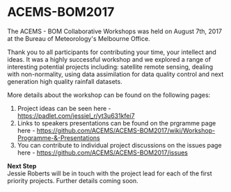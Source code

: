 # ACEMS-BOM2017
The ACEMS - BOM Collaborative Workshops was held on August 7th, 2017 at the Bureau of Meteorology's Melbourne Office.   

Thank you to all participants for contributing your time, your intellect and ideas. It was a highly successful workshop and we explored a range of interesting potential projects including: satellite remote sensing, dealing with non-normality, using data assimilation for data quality control and next generation high quality rainfall datasets.    

More details about the workshop can be found on the following pages:     

1. Project ideas can be seen here - https://padlet.com/jessiel_r/yt3u631kfei7
2. Links to speakers presentations can be found on the prgramme page here - https://github.com/ACEMS/ACEMS-BOM2017/wiki/Workshop-Programme-&-Presentations
3. You can contribute to individual project discussions on the issues page here - https://github.com/ACEMS/ACEMS-BOM2017/issues   

**Next Step**    
Jessie Roberts will be in touch with the project lead for each of the first priority projects. Further details coming soon. 
